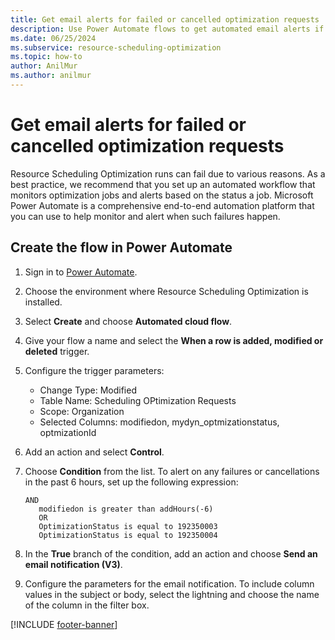 ```yaml
---
title: Get email alerts for failed or cancelled optimization requests
description: Use Power Automate flows to get automated email alerts if optimization jobs fail in the Resource Scheduling Optimization add-in for Dynamics 365 Field Service.
ms.date: 06/25/2024
ms.subservice: resource-scheduling-optimization
ms.topic: how-to
author: AnilMur
ms.author: anilmur
---
```


# Get email alerts for failed or cancelled optimization requests

Resource Scheduling Optimization runs can fail due to various reasons. As a best practice, we recommend that you set up an automated workflow that monitors optimization jobs and alerts based on the status a job. Microsoft Power Automate is a comprehensive end-to-end automation platform that you can use to help monitor and alert when such failures happen.

## Create the flow in Power Automate

1. Sign in to [Power Automate](https://make.powerautomate.com/).
1. Choose the environment where Resource Scheduling Optimization is installed.
1. Select **Create** and choose **Automated cloud flow**.
1. Give your flow a name and select the **When a row is added, modified or deleted** trigger.
1. Configure the trigger parameters:

   - Change Type: Modified
   - Table Name: Scheduling OPtimization Requests
   - Scope: Organization
   - Selected Columns: modifiedon, mydyn_optmizationstatus, optmizationId

1. Add an action and select **Control**.
1. Choose **Condition** from the list. To alert on any failures or cancellations in the past 6 hours, set up the following expression:

   ```condition expression
   AND
      modifiedon is greater than addHours(-6)
      OR
      OptimizationStatus is equal to 192350003
      OptimizationStatus is equal to 192350004
   ```

1. In the **True** branch of the condition, add an action and choose **Send an email notification (V3)**.
1. Configure the parameters for the email notification. To include column values in the subject or body, select the lightning and choose the name of the column in the filter box.

[!INCLUDE [footer-banner](../includes/footer-banner.md)]
